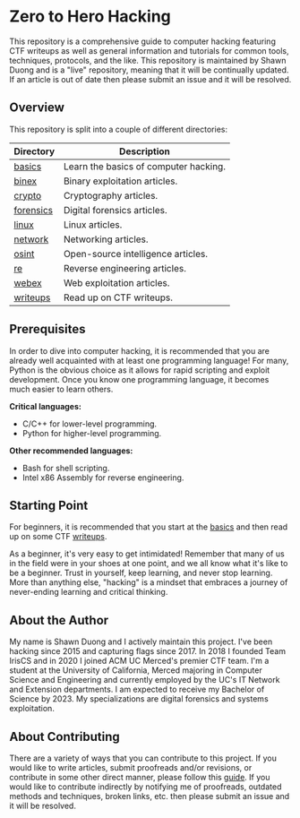 # Zero to Hero Hacking

This repository is a comprehensive guide to computer hacking featuring CTF writeups as well as general information and tutorials for common tools, techniques, protocols, and the like. This repository is maintained by Shawn Duong and is a "live" repository, meaning that it will be continually updated. If an article is out of date then please submit an issue and it will be resolved.

## Overview

This repository is split into a couple of different directories:

| **Directory**             | **Description**                       |
| ------------------------- | ------------------------------------- |
| [basics](./basics/)       | Learn the basics of computer hacking. |
| [binex](./binex/)         | Binary exploitation articles.         |
| [crypto](./crypto/)       | Cryptography articles.                |
| [forensics](./forensics/) | Digital forensics articles.           |
| [linux](./linux/)         | Linux articles.                       |
| [network](./network/)     | Networking articles.                  |
| [osint](./osint/)         | Open-source intelligence articles.    |
| [re](./re/)               | Reverse engineering articles.         |
| [webex](./webex/)         | Web exploitation articles.            |
| [writeups](./writeups/)   | Read up on CTF writeups.              |

## Prerequisites

In order to dive into computer hacking, it is recommended that you are already well acquainted with at least one programming language! For many, Python is the obvious choice as it allows for rapid scripting and exploit development. Once you know one programming language, it becomes much easier to learn others.

**Critical languages:**
- C/C++ for lower-level programming.
- Python for higher-level programming.

**Other recommended languages:**
- Bash for shell scripting.
- Intel x86 Assembly for reverse engineering.

## Starting Point

For beginners, it is recommended that you start at the [basics](./basics/) and then read up on some CTF [writeups](./writeups/).

As a beginner, it's very easy to get intimidated! Remember that many of us in the field were in your shoes at one point, and we all know what it's like to be a beginner. Trust in yourself, keep learning, and never stop learning. More than anything else, "hacking" is a mindset that embraces a journey of never-ending learning and critical thinking.

## About the Author

My name is Shawn Duong and I actively maintain this project. I've been hacking since 2015 and capturing flags since 2017. In 2018 I founded Team IrisCS and in 2020 I joined ACM UC Merced's premier CTF team. I'm a student at the University of California, Merced majoring in Computer Science and Engineering and currently employed by the UC's IT Network and Extension departments. I am expected to receive my Bachelor of Science by 2023. My specializations are digital forensics and systems exploitation.

## About Contributing

There are a variety of ways that you can contribute to this project. If you would like to write articles, submit proofreads and/or revisions, or contribute in some other direct manner, please follow this [guide](https://akrabat.com/the-beginners-guide-to-contributing-to-a-github-project/). If you would like to contribute indirectly by notifying me of proofreads, outdated methods and techniques, broken links, etc. then please submit an issue and it will be resolved.
